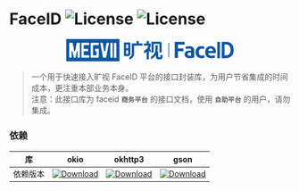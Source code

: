 # FaceID ![License](https://img.shields.io/badge/License-Apache%202.0-blue.svg) ![License](https://img.shields.io/badge/Version-1.0.0--beta-green)

<p align="center"><img src="logo_megvii_faceid.png" alt="faceid" width="300"/></p>

> 一个用于快速接入旷视 FaceID 平台的接口封装库，为用户节省集成的时间成本，更注重本部业务本身。<br/>
> 注意：此接口库为 faceid <b>`商务平台`</b> 的接口文档，使用 <b>`自助平台`</b> 的用户，请勿集成。

### 依赖

库|okio|okhttp3|gson
---|---|---|---
依赖版本|[![Download](https://img.shields.io/badge/Download-2.9.0-blue)](https://github.com/square/okio)|[![Download](https://img.shields.io/badge/Download-3.14.9-blue)](https://github.com/square/okhttp)|[![Download](https://img.shields.io/badge/Download-2.8.6-blue)](https://github.com/google/gson)





